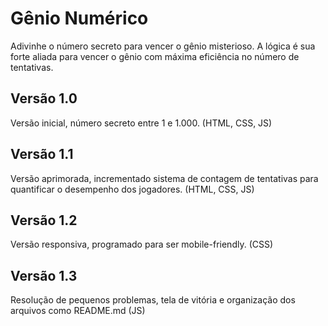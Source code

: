 # Gênio Numérico
 Adivinhe o número secreto para vencer o gênio misterioso. A lógica é sua forte aliada para vencer o gênio com máxima eficiência no número de tentativas.

## Versão 1.0
Versão inicial, número secreto entre 1 e 1.000. (HTML, CSS, JS)

## Versão 1.1
Versão aprimorada, incrementado sistema de contagem de tentativas para quantificar o desempenho dos jogadores. (HTML, CSS, JS)

## Versão 1.2
Versão responsiva, programado para ser mobile-friendly. (CSS)

## Versão 1.3
Resolução de pequenos problemas, tela de vitória e organização dos arquivos como README.md (JS)